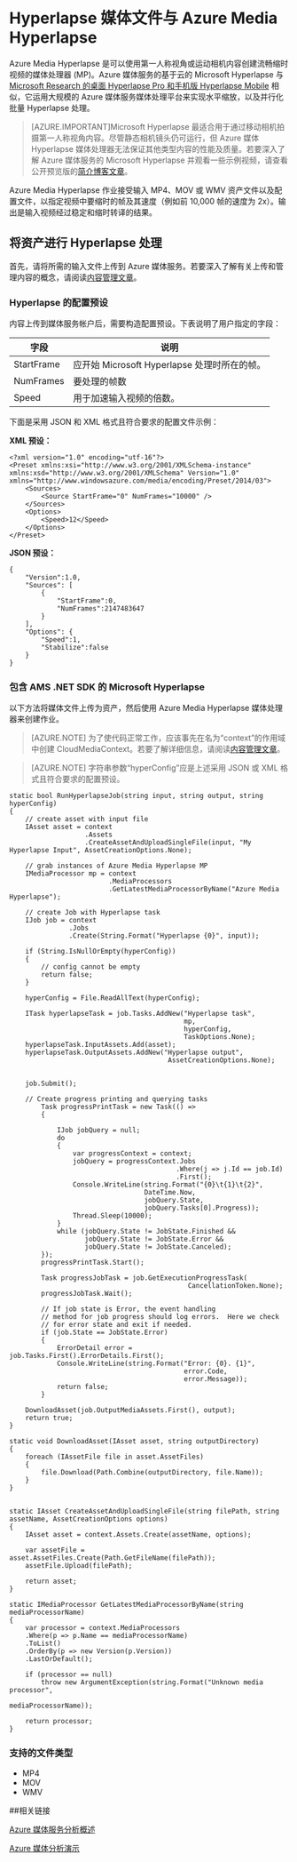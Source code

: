 <properties
	pageTitle="Hyperlapse 媒体文件与 Azure Media Hyperlapse"
	description="Azure Media Hyperlapse 可以使用第一人称视角或运动相机内容创建流畅缩时视频。本主题说明如何使用 Media Indexer。"
	services="media-services"
	documentationCenter=""
	authors="asolanki"
	manager="johndeu"
	editor=""/>

<tags
	ms.service="media-services"
	ms.workload="media"
	ms.tgt_pltfrm="na"
	ms.devlang="dotnet"
	ms.topic="article"
	ms.date="09/19/2016"  
	wacn.date="11/21/2016"  
	ms.author="adsolank"/>  


# Hyperlapse 媒体文件与 Azure Media Hyperlapse

Azure Media Hyperlapse 是可以使用第一人称视角或运动相机内容创建流畅缩时视频的媒体处理器 (MP)。Azure 媒体服务的基于云的 Microsoft Hyperlapse 与 [Microsoft Research 的桌面 Hyperlapse Pro 和手机版 Hyperlapse Mobile](http://aka.ms/hyperlapse) 相似，它运用大规模的 Azure 媒体服务媒体处理平台来实现水平缩放，以及并行化批量 Hyperlapse 处理。

>[AZURE.IMPORTANT]Microsoft Hyperlapse 最适合用于通过移动相机拍摄第一人称视角内容。尽管静态相机镜头仍可运行，但 Azure 媒体 Hyperlapse 媒体处理器无法保证其他类型内容的性能及质量。若要深入了解 Azure 媒体服务的 Microsoft Hyperlapse 并观看一些示例视频，请查看公开预览版的[简介博客文章](http://aka.ms/azurehyperlapseblog)。

Azure Media Hyperlapse 作业接受输入 MP4、MOV 或 WMV 资产文件以及配置文件，以指定视频中要缩时的帧及其速度（例如前 10,000 帧的速度为 2x）。输出是输入视频经过稳定和缩时转译的结果。



## 将资产进行 Hyperlapse 处理

首先，请将所需的输入文件上传到 Azure 媒体服务。若要深入了解有关上传和管理内容的概念，请阅读[内容管理文章](/documentation/articles/media-services-manage-content/#upload)。

###  <a id="configuration"></a>Hyperlapse 的配置预设

内容上传到媒体服务帐户后，需要构造配置预设。下表说明了用户指定的字段：

 字段 | 说明
-------|-------------
StartFrame|应开始 Microsoft Hyperlapse 处理时所在的帧。
NumFrames|要处理的帧数
Speed|用于加速输入视频的倍数。

下面是采用 JSON 和 XML 格式且符合要求的配置文件示例：

**XML 预设：**

	<?xml version="1.0" encoding="utf-16"?>
	<Preset xmlns:xsi="http://www.w3.org/2001/XMLSchema-instance" xmlns:xsd="http://www.w3.org/2001/XMLSchema" Version="1.0" xmlns="http://www.windowsazure.com/media/encoding/Preset/2014/03">
		<Sources>
			<Source StartFrame="0" NumFrames="10000" />
		</Sources>
		<Options>
			<Speed>12</Speed>
		</Options>
	</Preset>

**JSON 预设：**

	{
		"Version":1.0,
		"Sources": [
			{
				"StartFrame":0,
				"NumFrames":2147483647
			}
		],
		"Options": {
			"Speed":1,
			"Stabilize":false
		}
	}

###  <a id="sample_code"></a>包含 AMS .NET SDK 的 Microsoft Hyperlapse

以下方法将媒体文件上传为资产，然后使用 Azure Media Hyperlapse 媒体处理器来创建作业。

> [AZURE.NOTE] 为了使代码正常工作，应该事先在名为“context”的作用域中创建 CloudMediaContext。若要了解详细信息，请阅读[内容管理文章](/documentation/articles/media-services-dotnet-get-started/)。

> [AZURE.NOTE] 字符串参数“hyperConfig”应是上述采用 JSON 或 XML 格式且符合要求的配置预设。

	static bool RunHyperlapseJob(string input, string output, string hyperConfig)
	{
		// create asset with input file
		IAsset asset = context
					   .Assets
					   .CreateAssetAndUploadSingleFile(input, "My Hyperlapse Input", AssetCreationOptions.None);

		// grab instances of Azure Media Hyperlapse MP
		IMediaProcessor mp = context
							 .MediaProcessors
							 .GetLatestMediaProcessorByName("Azure Media Hyperlapse");

		// create Job with Hyperlapse task
		IJob job = context
				   .Jobs
				   .Create(String.Format("Hyperlapse {0}", input));

		if (String.IsNullOrEmpty(hyperConfig))
		{
			// config cannot be empty
			return false;
		}

		hyperConfig = File.ReadAllText(hyperConfig);

		ITask hyperlapseTask = job.Tasks.AddNew("Hyperlapse task",
												mp,
												hyperConfig,
												TaskOptions.None);
		hyperlapseTask.InputAssets.Add(asset);
		hyperlapseTask.OutputAssets.AddNew("Hyperlapse output",
											AssetCreationOptions.None);


		job.Submit();

		// Create progress printing and querying tasks
			Task progressPrintTask = new Task(() =>
			{

				IJob jobQuery = null;
				do
				{
					var progressContext = context;
					jobQuery = progressContext.Jobs
											  .Where(j => j.Id == job.Id)
											  .First();
					Console.WriteLine(string.Format("{0}\t{1}\t{2}",
									  DateTime.Now,
									  jobQuery.State,
									  jobQuery.Tasks[0].Progress));
					Thread.Sleep(10000);
				}
				while (jobQuery.State != JobState.Finished &&
					   jobQuery.State != JobState.Error &&
					   jobQuery.State != JobState.Canceled);
			});
			progressPrintTask.Start();

			Task progressJobTask = job.GetExecutionProgressTask(
												 CancellationToken.None);
			progressJobTask.Wait();

			// If job state is Error, the event handling
			// method for job progress should log errors.  Here we check
			// for error state and exit if needed.
			if (job.State == JobState.Error)
			{
				ErrorDetail error = job.Tasks.First().ErrorDetails.First();
				Console.WriteLine(string.Format("Error: {0}. {1}",
												error.Code,
												error.Message));  
				return false;                  
			}

		DownloadAsset(job.OutputMediaAssets.First(), output);
		return true;
	}

	static void DownloadAsset(IAsset asset, string outputDirectory)
	{
		foreach (IAssetFile file in asset.AssetFiles)
		{
			file.Download(Path.Combine(outputDirectory, file.Name));
		}
	}


	static IAsset CreateAssetAndUploadSingleFile(string filePath, string assetName, AssetCreationOptions options)
	{
	    IAsset asset = context.Assets.Create(assetName, options);

	    var assetFile = asset.AssetFiles.Create(Path.GetFileName(filePath));
	    assetFile.Upload(filePath);

	    return asset;
	}

	static IMediaProcessor GetLatestMediaProcessorByName(string mediaProcessorName)
	{
	    var processor = context.MediaProcessors
	    .Where(p => p.Name == mediaProcessorName)
	    .ToList()
	    .OrderBy(p => new Version(p.Version))
	    .LastOrDefault();

	    if (processor == null)
	        throw new ArgumentException(string.Format("Unknown media processor",
	                                                   mediaProcessorName));

	    return processor;
	}

### <a id="file_types"></a>支持的文件类型

- MP4
- MOV
- WMV












##相关链接

[Azure 媒体服务分析概述](/documentation/articles/media-services-analytics-overview/)

[Azure 媒体分析演示](http://azuremedialabs.azurewebsites.net/demos/Analytics.html)

<!---HONumber=Mooncake_Quality_Review_1202_2016-->